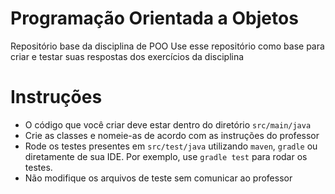 # Programação Orientada a Objetos

Repositório base da disciplina de POO
Use esse repositório como base para criar e testar suas respostas dos exercícios da disciplina

# Instruções

- O código que você criar deve estar dentro do diretório `src/main/java`
- Crie as classes e nomeie-as de acordo com as instruções do professor
- Rode os testes presentes em `src/test/java` utilizando `maven`, `gradle` ou diretamente de sua IDE. Por exemplo, use `gradle test` para rodar os testes.
- Não modifique os arquivos de teste sem comunicar ao professor
